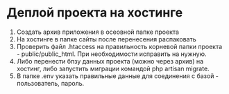# Деплой проекта на хостинге

1. Создать архив приложения в осеовной папке проекта
2. На хостинге в папке сайты после перенесения распаковать
3. Проверить файл .htaccess на правильность корневой папки проекта - public/public_html. При необходимости исправить на нужную.
4. Либо перенести бпзу данных проекта (можно через архив) на хостинг, либо запустить миграции командой php artisan migrate.
5. В папке .env указать правильные данные для соединения с базой - пользователь, пароль.
